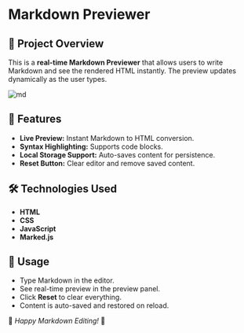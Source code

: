# Markdown Previewer

## 🚀 Project Overview
This is a **real-time Markdown Previewer** that allows users to write Markdown and see the rendered HTML instantly. The preview updates dynamically as the user types.

![md](https://github.com/user-attachments/assets/719f897d-1a2d-4d2d-867e-a6c47abc6469)

## 🎯 Features
- **Live Preview:** Instant Markdown to HTML conversion.
- **Syntax Highlighting:** Supports code blocks.
- **Local Storage Support:** Auto-saves content for persistence.
- **Reset Button:** Clear editor and remove saved content.

## 🛠️ Technologies Used
- **HTML**
- **CSS**
- **JavaScript**
- **Marked.js**

## 🎯 Usage
- Type Markdown in the editor.
- See real-time preview in the preview panel.
- Click **Reset** to clear everything.
- Content is auto-saved and restored on reload.

🎉 *Happy Markdown Editing!* 🚀



